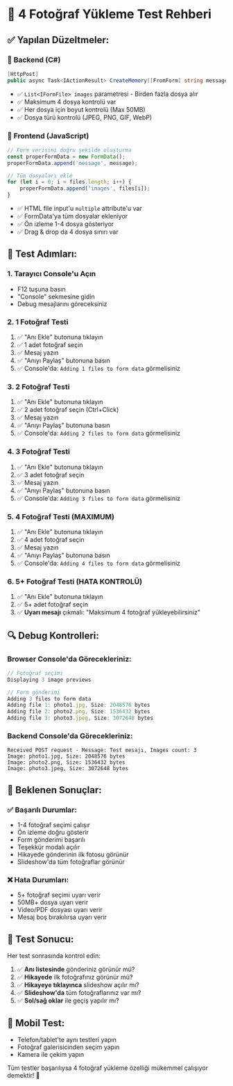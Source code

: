 # 🧪 4 Fotoğraf Yükleme Test Rehberi

## ✅ **Yapılan Düzeltmeler:**

### 🔧 **Backend (C#)**
```csharp
[HttpPost]
public async Task<IActionResult> CreateMemory([FromForm] string message, [FromForm] List<IFormFile> images)
```
- ✅ `List<IFormFile> images` parametresi - Birden fazla dosya alır
- ✅ Maksimum 4 dosya kontrolü var
- ✅ Her dosya için boyut kontrolü (Max 50MB)
- ✅ Dosya türü kontrolü (JPEG, PNG, GIF, WebP)

### 🎯 **Frontend (JavaScript)**
```javascript
// Form verisini doğru şekilde oluşturma
const properFormData = new FormData();
properFormData.append('message', message);

// Tüm dosyaları ekle
for (let i = 0; i < files.length; i++) {
    properFormData.append('images', files[i]);
}
```
- ✅ HTML file input'u `multiple` attribute'u var
- ✅ FormData'ya tüm dosyalar ekleniyor
- ✅ Ön izleme 1-4 dosya gösteriyor
- ✅ Drag & drop da 4 dosya sınırı var

## 🧪 **Test Adımları:**

### 1. **Tarayıcı Console'u Açın**
- F12 tuşuna basın
- "Console" sekmesine gidin
- Debug mesajlarını göreceksiniz

### 2. **1 Fotoğraf Testi**
1. ✅ "Anı Ekle" butonuna tıklayın
2. ✅ 1 adet fotoğraf seçin
3. ✅ Mesaj yazın
4. ✅ "Anıyı Paylaş" butonuna basın
5. ✅ Console'da: `Adding 1 files to form data` görmelisiniz

### 3. **2 Fotoğraf Testi**
1. ✅ "Anı Ekle" butonuna tıklayın
2. ✅ 2 adet fotoğraf seçin (Ctrl+Click)
3. ✅ Mesaj yazın
4. ✅ "Anıyı Paylaş" butonuna basın
5. ✅ Console'da: `Adding 2 files to form data` görmelisiniz

### 4. **3 Fotoğraf Testi**
1. ✅ "Anı Ekle" butonuna tıklayın
2. ✅ 3 adet fotoğraf seçin
3. ✅ Mesaj yazın
4. ✅ "Anıyı Paylaş" butonuna basın
5. ✅ Console'da: `Adding 3 files to form data` görmelisiniz

### 5. **4 Fotoğraf Testi (MAXIMUM)**
1. ✅ "Anı Ekle" butonuna tıklayın
2. ✅ 4 adet fotoğraf seçin
3. ✅ Mesaj yazın
4. ✅ "Anıyı Paylaş" butonuna basın
5. ✅ Console'da: `Adding 4 files to form data` görmelisiniz

### 6. **5+ Fotoğraf Testi (HATA KONTROLÜ)**
1. ✅ "Anı Ekle" butonuna tıklayın
2. ✅ 5+ adet fotoğraf seçin
3. ✅ **Uyarı mesajı** çıkmalı: "Maksimum 4 fotoğraf yükleyebilirsiniz"

## 🔍 **Debug Kontrolleri:**

### Browser Console'da Görecekleriniz:
```javascript
// Fotoğraf seçimi
Displaying 3 image previews

// Form gönderimi
Adding 3 files to form data
Adding file 1: photo1.jpg, Size: 2048576 bytes
Adding file 2: photo2.png, Size: 1536432 bytes
Adding file 3: photo3.jpeg, Size: 3072648 bytes
```

### Backend Console'da Görecekleriniz:
```
Received POST request - Message: Test mesajı, Images count: 3
Image: photo1.jpg, Size: 2048576 bytes
Image: photo2.png, Size: 1536432 bytes
Image: photo3.jpeg, Size: 3072648 bytes
```

## 🎯 **Beklenen Sonuçlar:**

### ✅ **Başarılı Durumlar:**
- 1-4 fotoğraf seçimi çalışır
- Ön izleme doğru gösterir
- Form gönderimi başarılı
- Teşekkür modalı açılır
- Hikayede gönderinin ilk fotosu görünür
- Slideshow'da tüm fotoğraflar görünür

### ❌ **Hata Durumları:**
- 5+ fotoğraf seçimi uyarı verir
- 50MB+ dosya uyarı verir
- Video/PDF dosyası uyarı verir
- Mesaj boş bırakılırsa uyarı verir

## 🚀 **Test Sonucu:**

Her test sonrasında kontrol edin:
1. ✅ **Anı listesinde** gönderiniz görünür mü?
2. ✅ **Hikayede** ilk fotoğrafınız görünür mü?
3. ✅ **Hikayeye tıklayınca** slideshow açılır mı?
4. ✅ **Slideshow'da** tüm fotoğraflarınız var mı?
5. ✅ **Sol/sağ oklar** ile geçiş yapılır mı?

## 📱 **Mobil Test:**
- Telefon/tablet'te aynı testleri yapın
- Fotoğraf galerisiсinden seçim yapın
- Kamera ile çekim yapın

Tüm testler başarılıysa 4 fotoğraf yükleme özelliği mükemmel çalışıyor demektir! 🎉